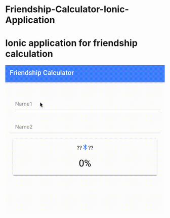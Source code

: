 # Friendship-Calculator-Ionic-Application
# Ionic application for friendship calculation
![Demo](https://github.com/dipankarghosh28/Friendship-Calculator-Ionic-Application/blob/master/Ionic.gif)
